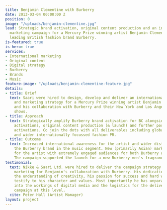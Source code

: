 ```yaml
---
title: Benjamin Clementine with Burberry
date: 2013-03-04 00:00:00 Z
position: 0
image: "/uploads/benjamin-clementine.jpg"
lead: Strategic brand activation, original content production and an international
  marketing campaign for a Mercury Prize winning artist Benjamin Clementine and a
  leading British fashion brand Burberry.
is-featured: true
is-hero: true
services:
- International marketing
- Original content
- Digital strategy
- Burberry
- Brands
- Music
feature-image: "/uploads/benjamin-clementine-feature.jpg"
details:
- title: Brief
  text: Saari were hired to design, develop and deliver an internationally aware communications
    and marketing strategy for a Mercury Prize winning artist Benjamin Clementine
    and his collaboration with Burberry and their New York and Los Angeles fashion
    shows.
- title: Approach
  text: Strategically amplify Burberry brand activation for BC alongside two catwalk
    activations, original content production (& launch) and further post campaign
    activations. Co join the dots with all deliverables including global communications
    and wider internationally focussed fashion PR.
- title: Outcome
  text: Increased international awareness for the artist and wider distribution of
    the Burberry brand in the music segment. New (primarily Asian) markets activated
    for the artist with extremely engaged audiences for both Burberry and the artist.
    The campaign supported the launch for a new Burberry men's fragrance.
testimonial:
  text: Nikke & Saari Ltd. were hired to deliver the campaign strategy and wider international
    marketing for Benjamin's collaboration with Burberry. His dedication to work,
    the understanding of creativity, his passion for success and hard work mentality
    testify to his character and values. Most importantly he has unparalleled insight
    into the workings of digital media and the logistics for the delivery of a creative
    campaign at this level.
  cite: Peter Hall (Artist Manager)
layout: project
---
```


